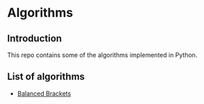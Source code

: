 # Algorithms

## Introduction

This repo contains some of the algorithms implemented in Python.

## List of algorithms

- [Balanced Brackets]()
